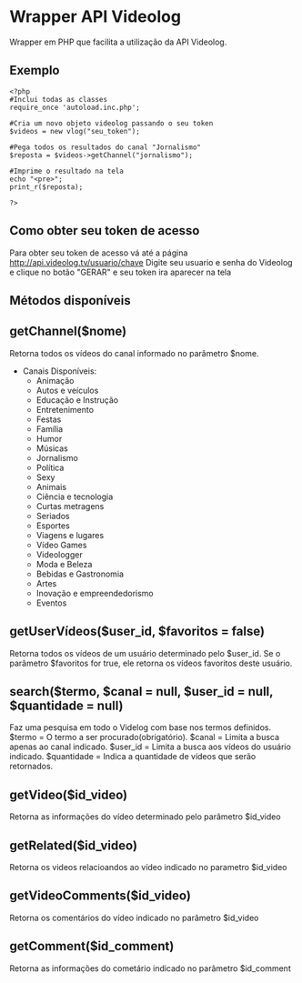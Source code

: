 Wrapper API Videolog
========================
Wrapper em PHP que facilita a utilização da API Videolog.

Exemplo
----------------
    <?php
    #Inclui todas as classes
    require_once 'autoload.inc.php';

    #Cria um novo objeto videolog passando o seu token
    $videos = new vlog("seu_token");

    #Pega todos os resultados do canal "Jornalismo"
    $reposta = $videos->getChannel("jornalismo");

    #Imprime o resultado na tela
    echo "<pre>";
    print_r($reposta);

    ?>

Como obter seu token de acesso
-------------------------------
Para obter seu token de acesso vá até a página http://api.videolog.tv/usuario/chave
Digite seu usuario e senha do Videolog e clique no botão "GERAR" e seu token ira aparecer na tela

Métodos disponíveis
-----------------------------

getChannel($nome)
----------------------
Retorna todos os vídeos do canal informado no parâmetro $nome.

* Canais Disponíveis:
    * Animação
    * Autos e veículos
    * Educação e Instrução
    * Entretenimento
    * Festas
    * Família
    * Humor
    * Músicas
    * Jornalismo
    * Política
    * Sexy
    * Animais
    * Ciência e tecnologia
    * Curtas metragens
    * Seriados
    * Esportes
    * Viagens e lugares
    * Vídeo Games
    * Videologger
    * Moda e Beleza
    * Bebidas e Gastronomia
    * Artes
    * Inovação e empreendedorismo
    * Eventos

getUserVídeos($user_id, $favoritos = false)
------------------------------------------------
Retorna todos os vídeos de um usuário determinado pelo $user_id. Se o parâmetro $favoritos for true,
ele retorna os vídeos favoritos deste usuário.

search($termo, $canal = null, $user_id = null, $quantidade = null)
---------------------------------------------------------------------
Faz uma pesquisa em todo o Videlog com base nos termos definidos.
$termo = O termo a ser procurado(obrigatório).
$canal = Limita a busca apenas ao canal indicado.
$user_id = Limita a busca aos vídeos do usuário indicado.
$quantidade = Indica a quantidade de vídeos que serão retornados.

getVideo($id_video)
-----------------------
Retorna as informações do vídeo determinado pelo parâmetro $id_video

getRelated($id_video)
-----------------------
Retorna os videos relacioandos ao vídeo indicado no parametro $id_video

getVideoComments($id_video)
-----------------------------
Retorna os comentários do vídeo indicado no parâmetro $id_video

getComment($id_comment)
------------------------
Retorna as informações do cometário indicado no parâmetro $id_comment
